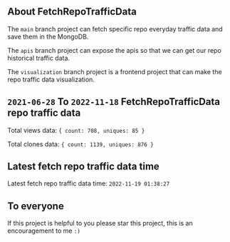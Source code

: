 ## About FetchRepoTrafficData

The `main` branch project can fetch specific repo everyday traffic data and save them in the MongoDB.

The `apis` branch project can expose the apis so that we can get our repo historical traffic data.

The `visualization` branch project is a frontend project that can make the repo traffic data visualization.

## `2021-06-28` To `2022-11-18` FetchRepoTrafficData repo traffic data

Total views data: `{ count: 708, uniques: 85 }`

Total clones data: `{ count: 1139, uniques: 876 }`

## Latest fetch repo traffic data time

Latest fetch repo traffic data time: `2022-11-19 01:38:27`

## To everyone

If this project is helpful to you please star this project, this is an encouragement to me `:)`



